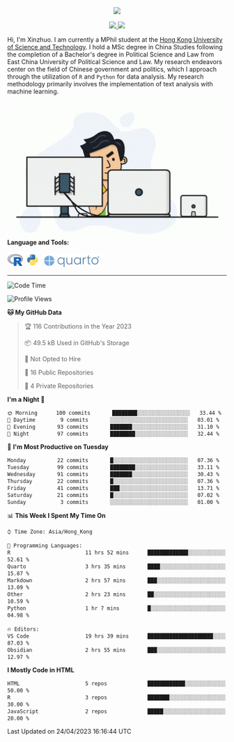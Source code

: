 <div align='center'>
<img src='https://readme-typing-svg.herokuapp.com?font=ubuntu&color=4d3900&center=true&lines=HKUST+Mphil+in+SOSC;Focus+on+China;Code+for+PoliSci'/>
</div>


<p align='center'>
 <a href='https://www.linkedin.com/in/xinzhuo-huang-5161011ba/' target='_blank'>
        <img src='https://img.shields.io/badge/linkedin%20-%230077B5.svg?&style=for-the-badge&logo=linkedin&logoColor=white'/>
    </a>
 <a href='https://twitter.com/HsinchoH' target='_blank'>
        <img src='https://img.shields.io/badge/Twitter-1DA1F2?style=for-the-badge&logo=twitter&logoColor=white'/>
    </a>
    </p>
    
Hi, I'm Xinzhuo. I am currently a MPhil student at the [Hong Kong University of Science and Technology](https://sosc.hkust.edu.hk/node/613). I hold a MSc degree in China Studies following the completion of a Bachelor's degree in Political Science and Law from East China University of Political Science and Law. My research endeavors center on the field of Chinese government and politics, which I approach through the utilization of `R` and `Python` for data analysis. My research methodology primarily involves the implementation of text analysis with machine learning.




<img align='right' src="https://github.com/xinzhuohkust/xinzhuohkust/blob/main/programmer.gif" width="590">




**Language and Tools:**  

<code><img height="36" src="https://raw.githubusercontent.com/github/explore/80688e429a7d4ef2fca1e82350fe8e3517d3494d/topics/r/r.png"></code>
<code><img height="36" src="https://raw.githubusercontent.com/github/explore/80688e429a7d4ef2fca1e82350fe8e3517d3494d/topics/python/python.png"></code>
<code><img height="32" src="https://github.com/quarto-dev/quarto-r/blob/main/man/figures/quarto.png"></code>

---
<!--START_SECTION:waka-->
![Code Time](http://img.shields.io/badge/Code%20Time-406%20hrs%2048%20mins-blue)

![Profile Views](http://img.shields.io/badge/Profile%20Views-0-blue)

**🐱 My GitHub Data** 

> 🏆 116 Contributions in the Year 2023
 > 
> 📦 49.5 kB Used in GitHub's Storage 
 > 
> 🚫 Not Opted to Hire
 > 
> 📜 16 Public Repositories 
 > 
> 🔑 4 Private Repositories  
 > 
**I'm a Night 🦉** 

```text
🌞 Morning      100 commits       ████████░░░░░░░░░░░░░░░░░   33.44 % 
🌆 Daytime        9 commits       ░░░░░░░░░░░░░░░░░░░░░░░░░   03.01 % 
🌃 Evening       93 commits       ███████░░░░░░░░░░░░░░░░░░   31.10 % 
🌙 Night         97 commits       ████████░░░░░░░░░░░░░░░░░   32.44 % 

```
📅 **I'm Most Productive on Tuesday** 

```text
Monday          22 commits       █░░░░░░░░░░░░░░░░░░░░░░░░   07.36 % 
Tuesday         99 commits       ████████░░░░░░░░░░░░░░░░░   33.11 % 
Wednesday       91 commits       ███████░░░░░░░░░░░░░░░░░░   30.43 % 
Thursday        22 commits       █░░░░░░░░░░░░░░░░░░░░░░░░   07.36 % 
Friday          41 commits       ███░░░░░░░░░░░░░░░░░░░░░░   13.71 % 
Saturday        21 commits       █░░░░░░░░░░░░░░░░░░░░░░░░   07.02 % 
Sunday           3 commits       ░░░░░░░░░░░░░░░░░░░░░░░░░   01.00 % 

```


📊 **This Week I Spent My Time On** 

```text
⌚︎ Time Zone: Asia/Hong_Kong

💬 Programming Languages: 
R                        11 hrs 52 mins      █████████████░░░░░░░░░░░░   52.61 % 
Quarto                   3 hrs 35 mins       ████░░░░░░░░░░░░░░░░░░░░░   15.87 % 
Markdown                 2 hrs 57 mins       ███░░░░░░░░░░░░░░░░░░░░░░   13.09 % 
Other                    2 hrs 23 mins       ██░░░░░░░░░░░░░░░░░░░░░░░   10.59 % 
Python                   1 hr 7 mins         █░░░░░░░░░░░░░░░░░░░░░░░░   04.98 % 

🔥 Editors: 
VS Code                  19 hrs 39 mins      █████████████████████░░░░   87.03 % 
Obsidian                 2 hrs 55 mins       ███░░░░░░░░░░░░░░░░░░░░░░   12.97 % 

```

**I Mostly Code in HTML** 

```text
HTML                     5 repos             ████████████░░░░░░░░░░░░░   50.00 % 
R                        3 repos             ███████░░░░░░░░░░░░░░░░░░   30.00 % 
JavaScript               2 repos             █████░░░░░░░░░░░░░░░░░░░░   20.00 % 

```



 Last Updated on 24/04/2023 16:16:44 UTC
<!--END_SECTION:waka-->
    
    
    
    
    
    
    
    
